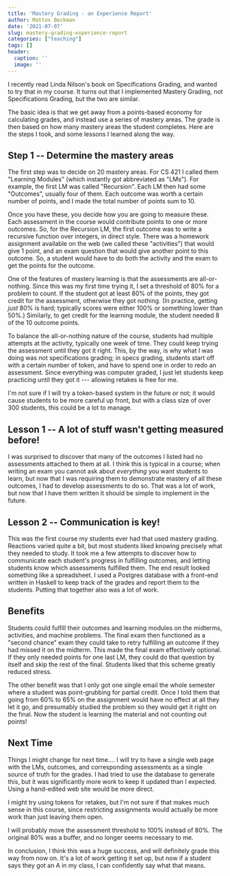 ```yaml
---
title: 'Mastery Grading - an Experience Report'
author: Mattox Beckman
date: '2021-07-07'
slug: mastery-grading-experience-report
categories: ["teaching"]
tags: []
header:
  caption: ''
  image: ''
---
```


I recently read Linda Nilson's book on Specifications Grading, and wanted to try that in my course.  It turns out that
I implemented Mastery Grading, not Specifications Grading, but the two are similar.

The basic idea is that we get away from a points-based economy for calculating grades, and instead use a series of mastery
areas.  The grade is then based on how many mastery areas the student completes.  Here are the steps I took, and some lessons
I learned along the way.

## Step 1 -- Determine the mastery areas

The first step was to decide on 20 mastery areas. For CS 421 I called them "Learning Modules" (which instantly got abbreviated
as "LMs").  For example, the first LM was called "Recursion".   Each LM then had some "Outcomes",  usually four of them.
Each outcome was worth a certain number of points, and I made the total number of points sum to 10.

Once you have these, you decide how you are going to measure these. Each assessment in the course would contribute
points to one or more outcomes.  So, for the Recursion LM, the first outcome was to write a recursive function over integers,
in direct style.  There was a homework assignment available on the web (we called these "activities") that would give 1 point,
and an exam question that would give another point to this outcome.  So, a student would have to do both the activity and the
exam to get the points for the outcome.

One of the features of mastery learning is that the assessments are all-or-nothing.  Since this was my first time trying it,
I set a threshold of 80% for a problem to count.  If the student got at least 80% of the points, they got credit for the assessment,
otherwise they got nothing.  (In practice, getting *just* 80% is hard; typically scores were either 100% or something lower than
50%.)  Similarly, to get credit for the learning module, the student needed 8 of the 10 outcome points.

To balance the all-or-nothing nature of the course, students had multiple attempts at the activity, typically one week of time.
They could keep trying the assessment until they got it right.  This, by the way, is why what I was doing was not specifications
grading; in specs grading, students start off with a certain number of token, and have to spend one in order to redo an assessment.
Since everything was computer graded, I just let students keep practicing until they got it --- allowing retakes is free for me.

I'm not sure if I will try a token-based system in the future or not; it would cause students to be more careful up front, but
with a class size of over 300 students, this could be a lot to manage.

## Lesson 1 -- A lot of stuff wasn't getting measured before!

I was surprised to discover that many of the outcomes I listed had no assessments attached to them at all.  I think this is typical
in a course; when writing an exam you cannot ask about *everything* you want students to learn, but now that I was requiring them
to demonstrate mastery of all these outcomes, I had to develop assessments to do so.  That was a lot of work, but now that I have them
written it should be simple to implement in the future.

## Lesson 2 -- Communication is key!

This was the first course my students ever had that used mastery grading. Reactions varied quite a bit, but most
students liked knowing precisely what they needed to study. It took me a few attempts to discover how to communicate
each student's progress in fulfilling outcomes, and letting students know which assessments fulfilled them.  The end result looked
something like a spreadsheet.  I used a Postgres database with a front-end written in Haskell to keep track of the grades and report
them to the students.  Putting that together also was a lot of work.

## Benefits

Students could fulfill their outcomes and learning modules on the midterms, activities, and machine problems.  The final exam then
functioned as a "second chance" exam they could take to retry fulfilling an outcome if they had missed it on the midterm.  This made
the final exam effectively optional.  If they only needed points for one last LM, they could do that question by itself and skip the
rest of the final.  Students liked that this scheme greatly reduced stress.

The other benefit was that I only got one single email the whole semester where a student was point-grubbing for partial credit.  Once
I told them that going from 60% to 65% on the assignment would have no effect at all they let it go, and presumably studied the problem
so they would get it right on the final.  Now the student is learning the material and not counting out points!

## Next Time

Things I might change for next time.... I will try to have a single web page with the LMs, outcomes, and corresponding assessments as a single
source of truth for the grades.  I had tried to use the database to generate this, but it was significantly more work to keep it updated than
I expected.  Using a hand-edited web site would be more direct.

I might try using tokens for retakes, but I'm not sure if that makes much sense in this course, since restricting assignments would actually
be more work than just leaving them open.

I will probably move the assessment threshold to 100% instead of 80%.  The original 80% was a buffer, and no longer seems necessary
to me.

In conclusion, I think this was a huge success, and will definitely grade this way from now on.  It's a lot of work getting it set up, but
now if a student says they got an A in my class, I can confidently say what that means.

